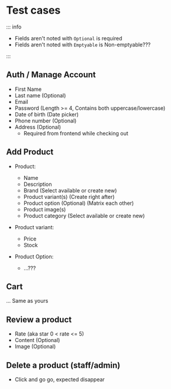 # Test cases

::: info

- Fields aren't noted with `Optional` is required
- Fields aren't noted with `Emptyable` is Non-emptyable???

:::

## Auth / Manage Account

- First Name
- Last name (Optional)
- Email
- Password (Length >= 4, Contains both uppercase/lowercase)
- Date of birth (Date picker)
- Phone number (Optional)
- Address (Optional)
  - Required from frontend while checking out

## Add Product

- Product:
  - Name
  - Description
  - Brand (Select available or create new)
  - Product variant(s) (Create right after)
  - Product option (Optional) (Matrix each other)
  - Product image(s)
  - Product category (Select available or create new)

- Product variant:
  - Price
  - Stock

- Product Option:
  - ...???

## Cart

... Same as yours

## Review a product

- Rate (aka star 0 < rate <= 5)
- Content (Optional)
- Image (Optional)

## Delete a product (staff/admin)

- Click and go go, expected disappear
